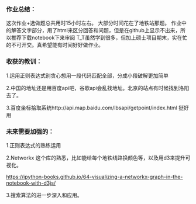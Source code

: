 ### 作业总结：

这次作业+选做题总共用时15小时左右。
大部分时间花在了地铁站那题。
作业中的解答文字部分，用了html来区分回答和问题，但是在github上显示不出来，所以推荐下载notebook下来审阅
T_T虽然学到很多，但加上硕士项目期末，实在忙的不可开交。真希望能有时间好好做作业。

### 收获的教训：

1.运用正则表达式别贪心想用一段代码匹配全部，分成小段破解更加简单

2.中国的地址还是用百度api吧，谷歌api会乱找地址。北京的站点有时候找到洛阳去了。

3.百度坐标拾取系统http://api.map.baidu.com/lbsapi/getpoint/index.html 挺好用


### 未来需要加强的：

1.正则表达式的熟练运用

2.Networkx 这个库的熟悉，比如能给每个地铁线路换颜色等，以及用d3来提升可视化。

https://ipython-books.github.io/64-visualizing-a-networkx-graph-in-the-notebook-with-d3js/

3.搜索算法的进一步深入和应用。
